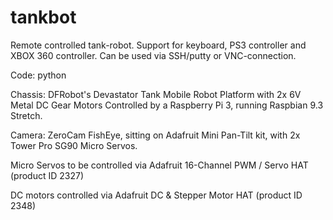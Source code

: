 # tankbot
Remote controlled tank-robot. Support for keyboard, PS3 controller and XBOX 360 controller. Can be used via SSH/putty or VNC-connection.

Code: python

Chassis: DFRobot's Devastator Tank Mobile Robot Platform with 2x 6V Metal DC Gear Motors
Controlled by a Raspberry Pi 3, running Raspbian 9.3 Stretch.

Camera: ZeroCam FishEye, sitting on Adafruit Mini Pan-Tilt kit, with 2x Tower Pro SG90 Micro Servos.

Micro Servos to be controlled via Adafruit 16-Channel PWM / Servo HAT (product ID 2327)

DC motors controlled via Adafruit DC & Stepper Motor HAT (product ID 2348)



